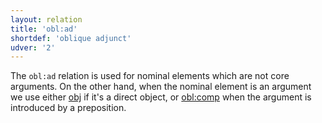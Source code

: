 ```yaml
---
layout: relation
title: 'obl:ad'
shortdef: 'oblique adjunct'
udver: '2'
---
```


The `obl:ad` relation is used for nominal elements which are not core arguments. On the other hand, when the nominal element is an argument we use either [obj]() if it's a direct object, or [obl:comp]() when the argument is introduced by a preposition.
